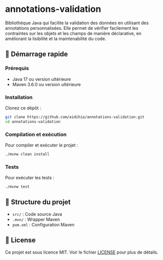 # annotations-validation

Bibliothèque Java qui facilite la validation des données en utilisant des annotations personnalisées. Elle permet de vérifier facilement les contraintes sur les objets et les champs de manière déclarative, en améliorant la lisibilité et la maintenabilité du code.
## 🚀 Démarrage rapide

### Prérequis

* Java 17 ou version ultérieure
* Maven 3.6.0 ou version ultérieure

### Installation

Clonez ce dépôt :

```bash
git clone https://github.com/aidihia/annotations-validation.git
cd annotations-validation
```

### Compilation et exécution

Pour compiler et exécuter le projet :

```bash
./mvnw clean install
```

### Tests

Pour exécuter les tests :

```bash
./mvnw test
```

## 📂 Structure du projet

* `src/` : Code source Java
* `.mvn/` : Wrapper Maven
* `pom.xml` : Configuration Maven

## 📄 License

Ce projet est sous licence MIT. Voir le fichier [LICENSE](LICENSE) pour plus de détails.
